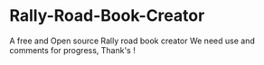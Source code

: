 # Rally-Road-Book-Creator
A free and Open source Rally road book creator
We need use and comments for progress, Thank's !
